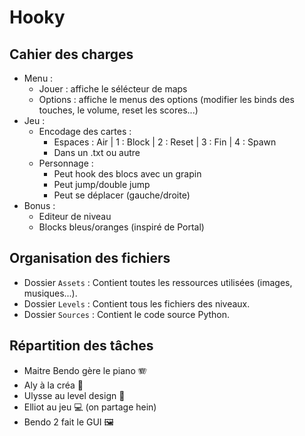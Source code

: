 # Hooky

## Cahier des charges

- Menu :
  - Jouer : affiche le sélécteur de maps
  - Options : affiche le menus des options (modifier les binds des touches, le volume, reset les scores...)
- Jeu :
  - Encodage des cartes :
    - Espaces : Air | 1 : Block | 2 : Reset | 3 : Fin | 4 : Spawn
    - Dans un .txt ou autre
  - Personnage :
    - Peut hook des blocs avec un grapin
    - Peut jump/double jump
    - Peut se déplacer (gauche/droite)
- Bonus :
  - Editeur de niveau
  - Blocks bleus/oranges (inspiré de Portal)

## Organisation des fichiers

- Dossier `Assets` : Contient toutes les ressources utilisées (images, musiques...).
- Dossier `Levels` : Contient tous les fichiers des niveaux.
- Dossier `Sources` : Contient le code source Python.

## Répartition des tâches

- Maitre Bendo gère le piano 🪗
- Aly à la créa 🎨
- Ulysse au level design 🧱
- Elliot au jeu 💻 (on partage hein)
- Bendo 2 fait le GUI 🖼
